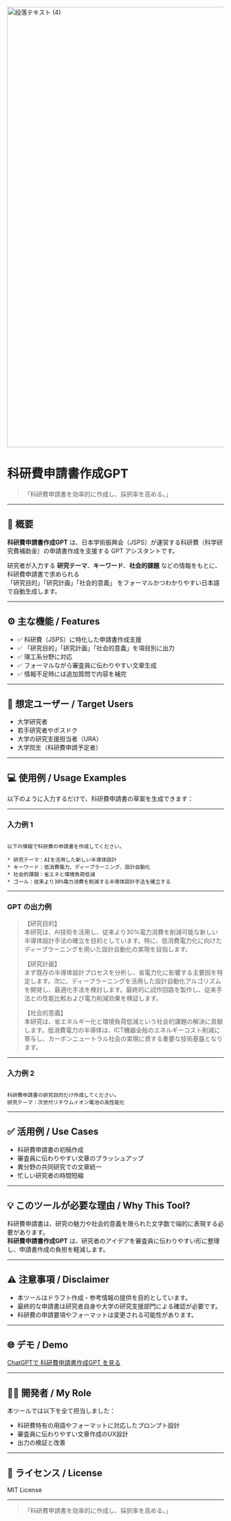 <p>
<img width="1536" height="1024" alt="段落テキスト (4)" src="https://github.com/user-attachments/assets/cf09991d-85d8-4272-8ca3-2779c65fdcdf" />
  
</p>

# 科研費申請書作成GPT

> 「科研費申請書を効率的に作成し、採択率を高める。」

---

## 📌 概要

**科研費申請書作成GPT** は、日本学術振興会（JSPS）が運営する科研費（科学研究費補助金）の申請書作成を支援する GPT アシスタントです。

研究者が入力する **研究テーマ**、**キーワード**、**社会的課題** などの情報をもとに、科研費申請書で求められる  
「研究目的」「研究計画」「社会的意義」 をフォーマルかつわかりやすい日本語で自動生成します。

---

## ⚙️ 主な機能 / Features

- ✅ 科研費（JSPS）に特化した申請書作成支援
- ✅ 「研究目的」「研究計画」「社会的意義」を項目別に出力
- ✅ 理工系分野に対応
- ✅ フォーマルながら審査員に伝わりやすい文章生成
- ✅ 情報不足時には追加質問で内容を補完

---

## 🎯 想定ユーザー / Target Users

- 大学研究者
- 若手研究者やポスドク
- 大学の研究支援担当者（URA）
- 大学院生（科研費申請予定者）

---

## 💻 使用例 / Usage Examples

以下のように入力するだけで、科研費申請書の草案を生成できます：

---

### 入力例 1

```

以下の情報で科研費の申請書を作成してください。

* 研究テーマ：AIを活用した新しい半導体設計
* キーワード：低消費電力、ディープラーニング、設計自動化
* 社会的課題：省エネと環境負荷低減
* ゴール：従来より30%電力消費を削減する半導体設計手法を確立する

```

---

### GPT の出力例

> 【研究目的】  
> 本研究は、AI技術を活用し、従来より30%電力消費を削減可能な新しい半導体設計手法の確立を目的としています。特に、低消費電力化に向けたディープラーニングを用いた設計自動化の実現を目指します。  
>  
> 【研究計画】  
> まず既存の半導体設計プロセスを分析し、省電力化に影響する主要因を特定します。次に、ディープラーニングを活用した設計自動化アルゴリズムを開発し、最適化手法を検討します。最終的に試作回路を製作し、従来手法との性能比較および電力削減効果を検証します。  
>  
> 【社会的意義】  
> 本研究は、省エネルギー化と環境負荷低減という社会的課題の解決に貢献します。低消費電力の半導体は、ICT機器全般のエネルギーコスト削減に寄与し、カーボンニュートラル社会の実現に資する重要な技術基盤となります。

---

### 入力例 2

```

科研費申請書の研究目的だけ作成してください。
研究テーマ：次世代リチウムイオン電池の高性能化

```

---

## ✅ 活用例 / Use Cases

- 科研費申請書の初稿作成
- 審査員に伝わりやすい文章のブラッシュアップ
- 異分野の共同研究での文章統一
- 忙しい研究者の時間短縮

---

## 💡 このツールが必要な理由 / Why This Tool?

科研費申請書は、研究の魅力や社会的意義を限られた文字数で端的に表現する必要があります。  
**科研費申請書作成GPT** は、研究者のアイデアを審査員に伝わりやすい形に整理し、申請書作成の負担を軽減します。

---

## ⚠️ 注意事項 / Disclaimer

- 本ツールはドラフト作成・参考情報の提供を目的としています。
- 最終的な申請書は研究者自身や大学の研究支援部門による確認が必要です。
- 科研費の申請要項やフォーマットは変更される可能性があります。

---

## 🌐 デモ / Demo

[ChatGPTで 科研費申請書作成GPT を見る](https://chatgpt.com/g/g-6871b432eb8081919521342d15aa3cfb-yan-jiu-ji-hua-shu-asisutantogpt)

---

## 👨‍💻 開発者 / My Role

本ツールでは以下を全て担当しました：

- 科研費特有の用語やフォーマットに対応したプロンプト設計
- 審査員に伝わりやすい文章作成のUX設計
- 出力の検証と改善

---

## 📄 ライセンス / License

MIT License

---

> 「科研費申請書を効率的に作成し、採択率を高める。」
```
